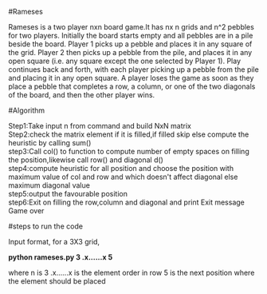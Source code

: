 
#Rameses

Rameses is a two player nxn board game.It has nx n grids and n^2 pebbles for two players. Initially the board starts empty and all pebbles are in a pile beside the board. Player 1 picks up a pebble and
places it in any square of the grid. Player 2 then picks up a pebble from the pile, and places it in any open square (i.e. any square except the one selected by Player 1). Play continues back and forth, 
with each player picking up a pebble from the pile and placing it in any open square. A player loses the game as soon as they place a pebble that completes a row, a column, or one of the two diagonals of
the board, and then the other player wins.

#Algorithm

Step1:Take input n from command and build NxN matrix  
Step2:check the matrix element if it is filled,if filled skip else compute the heuristic by calling sum()  
step3:Call col() to function to compute number of empty spaces on filling the position,likewise call row() and diagonal d()  
step4:compute heuristic for all position and choose the position with maximum value of col and row and which doesn't affect diagonal else maximum diagonal value  
step5:output the favourable position  
step6:Exit on filling the row,column and diagonal and print Exit message Game over  


#steps to run the code

Input format, for a 3X3 grid,

**python rameses.py 3 .x......x 5**

where n is 3
.x......x is the element order in row
5 is the next position where the element should be placed



